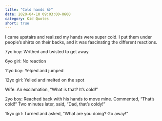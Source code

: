 ```yaml
---
title: "Cold hands 😂"
date: 2020-04-10 09:03:00-0600
category: Kid Quotes
short: true
---
```


I came upstairs and realized my hands were super cold. I put them under people’s shirts on their backs, and it was fascinating the different reactions.

7yo boy: Writhed and twisted to get away

6yo girl: No reaction

11yo boy: Yelped and jumped

12yo girl: Yelled and melted on the spot

Wife: An exclamation, “What is that? It’s cold!”

2yo boy: Reached back with his hands to move mine. Commented, “That’s cold!” Two minutes later, said, “Dad, that’s coldy!”

15yo girl: Turned and asked, “What are you doing? Go away!”
